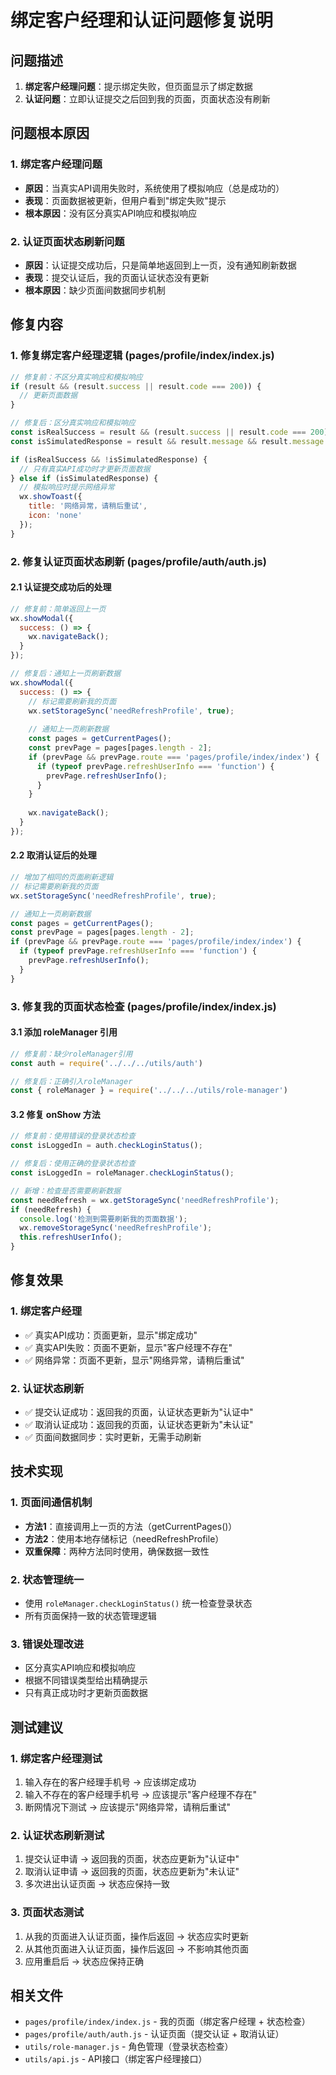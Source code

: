 # 绑定客户经理和认证问题修复说明

## 问题描述
1. **绑定客户经理问题**：提示绑定失败，但页面显示了绑定数据
2. **认证问题**：立即认证提交之后回到我的页面，页面状态没有刷新

## 问题根本原因

### 1. 绑定客户经理问题
- **原因**：当真实API调用失败时，系统使用了模拟响应（总是成功的）
- **表现**：页面数据被更新，但用户看到"绑定失败"提示
- **根本原因**：没有区分真实API响应和模拟响应

### 2. 认证页面状态刷新问题
- **原因**：认证提交成功后，只是简单地返回到上一页，没有通知刷新数据
- **表现**：提交认证后，我的页面认证状态没有更新
- **根本原因**：缺少页面间数据同步机制

## 修复内容

### 1. 修复绑定客户经理逻辑 (pages/profile/index/index.js)

```javascript
// 修复前：不区分真实响应和模拟响应
if (result && (result.success || result.code === 200)) {
  // 更新页面数据
}

// 修复后：区分真实响应和模拟响应
const isRealSuccess = result && (result.success || result.code === 200);
const isSimulatedResponse = result && result.message && result.message.includes('模拟');

if (isRealSuccess && !isSimulatedResponse) {
  // 只有真实API成功时才更新页面数据
} else if (isSimulatedResponse) {
  // 模拟响应时提示网络异常
  wx.showToast({
    title: '网络异常，请稍后重试',
    icon: 'none'
  });
}
```

### 2. 修复认证页面状态刷新 (pages/profile/auth/auth.js)

#### 2.1 认证提交成功后的处理
```javascript
// 修复前：简单返回上一页
wx.showModal({
  success: () => {
    wx.navigateBack();
  }
});

// 修复后：通知上一页刷新数据
wx.showModal({
  success: () => {
    // 标记需要刷新我的页面
    wx.setStorageSync('needRefreshProfile', true);
    
    // 通知上一页刷新数据
    const pages = getCurrentPages();
    const prevPage = pages[pages.length - 2];
    if (prevPage && prevPage.route === 'pages/profile/index/index') {
      if (typeof prevPage.refreshUserInfo === 'function') {
        prevPage.refreshUserInfo();
      }
    }
    
    wx.navigateBack();
  }
});
```

#### 2.2 取消认证后的处理
```javascript
// 增加了相同的页面刷新逻辑
// 标记需要刷新我的页面
wx.setStorageSync('needRefreshProfile', true);

// 通知上一页刷新数据
const pages = getCurrentPages();
const prevPage = pages[pages.length - 2];
if (prevPage && prevPage.route === 'pages/profile/index/index') {
  if (typeof prevPage.refreshUserInfo === 'function') {
    prevPage.refreshUserInfo();
  }
}
```

### 3. 修复我的页面状态检查 (pages/profile/index/index.js)

#### 3.1 添加 roleManager 引用
```javascript
// 修复前：缺少roleManager引用
const auth = require('../../../utils/auth')

// 修复后：正确引入roleManager
const { roleManager } = require('../../../utils/role-manager')
```

#### 3.2 修复 onShow 方法
```javascript
// 修复前：使用错误的登录状态检查
const isLoggedIn = auth.checkLoginStatus();

// 修复后：使用正确的登录状态检查
const isLoggedIn = roleManager.checkLoginStatus();

// 新增：检查是否需要刷新数据
const needRefresh = wx.getStorageSync('needRefreshProfile');
if (needRefresh) {
  console.log('检测到需要刷新我的页面数据');
  wx.removeStorageSync('needRefreshProfile');
  this.refreshUserInfo();
}
```

## 修复效果

### 1. 绑定客户经理
- ✅ 真实API成功：页面更新，显示"绑定成功"
- ✅ 真实API失败：页面不更新，显示"客户经理不存在"
- ✅ 网络异常：页面不更新，显示"网络异常，请稍后重试"

### 2. 认证状态刷新
- ✅ 提交认证成功：返回我的页面，认证状态更新为"认证中"
- ✅ 取消认证成功：返回我的页面，认证状态更新为"未认证"
- ✅ 页面间数据同步：实时更新，无需手动刷新

## 技术实现

### 1. 页面间通信机制
- **方法1**：直接调用上一页的方法（getCurrentPages()）
- **方法2**：使用本地存储标记（needRefreshProfile）
- **双重保障**：两种方法同时使用，确保数据一致性

### 2. 状态管理统一
- 使用 `roleManager.checkLoginStatus()` 统一检查登录状态
- 所有页面保持一致的状态管理逻辑

### 3. 错误处理改进
- 区分真实API响应和模拟响应
- 根据不同错误类型给出精确提示
- 只有真正成功时才更新页面数据

## 测试建议

### 1. 绑定客户经理测试
1. 输入存在的客户经理手机号 → 应该绑定成功
2. 输入不存在的客户经理手机号 → 应该提示"客户经理不存在"
3. 断网情况下测试 → 应该提示"网络异常，请稍后重试"

### 2. 认证状态刷新测试
1. 提交认证申请 → 返回我的页面，状态应更新为"认证中"
2. 取消认证申请 → 返回我的页面，状态应更新为"未认证"
3. 多次进出认证页面 → 状态应保持一致

### 3. 页面状态测试
1. 从我的页面进入认证页面，操作后返回 → 状态应实时更新
2. 从其他页面进入认证页面，操作后返回 → 不影响其他页面
3. 应用重启后 → 状态应保持正确

## 相关文件
- `pages/profile/index/index.js` - 我的页面（绑定客户经理 + 状态检查）
- `pages/profile/auth/auth.js` - 认证页面（提交认证 + 取消认证）
- `utils/role-manager.js` - 角色管理（登录状态检查）
- `utils/api.js` - API接口（绑定客户经理接口） 